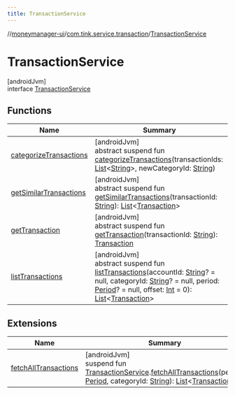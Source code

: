 ```yaml
---
title: TransactionService
---
```

//[moneymanager-ui](../../../index.html)/[com.tink.service.transaction](../index.html)/[TransactionService](index.html)



# TransactionService



[androidJvm]\
interface [TransactionService](index.html)



## Functions


| Name | Summary |
|---|---|
| [categorizeTransactions](categorize-transactions.html) | [androidJvm]<br>abstract suspend fun [categorizeTransactions](categorize-transactions.html)(transactionIds: [List](https://kotlinlang.org/api/latest/jvm/stdlib/kotlin.collections/-list/index.html)&lt;[String](https://kotlinlang.org/api/latest/jvm/stdlib/kotlin/-string/index.html)&gt;, newCategoryId: [String](https://kotlinlang.org/api/latest/jvm/stdlib/kotlin/-string/index.html)) |
| [getSimilarTransactions](get-similar-transactions.html) | [androidJvm]<br>abstract suspend fun [getSimilarTransactions](get-similar-transactions.html)(transactionId: [String](https://kotlinlang.org/api/latest/jvm/stdlib/kotlin/-string/index.html)): [List](https://kotlinlang.org/api/latest/jvm/stdlib/kotlin.collections/-list/index.html)&lt;[Transaction](../../com.tink.model.transaction/-transaction/index.html)&gt; |
| [getTransaction](get-transaction.html) | [androidJvm]<br>abstract suspend fun [getTransaction](get-transaction.html)(transactionId: [String](https://kotlinlang.org/api/latest/jvm/stdlib/kotlin/-string/index.html)): [Transaction](../../com.tink.model.transaction/-transaction/index.html) |
| [listTransactions](list-transactions.html) | [androidJvm]<br>abstract suspend fun [listTransactions](list-transactions.html)(accountId: [String](https://kotlinlang.org/api/latest/jvm/stdlib/kotlin/-string/index.html)? = null, categoryId: [String](https://kotlinlang.org/api/latest/jvm/stdlib/kotlin/-string/index.html)? = null, period: [Period](../../com.tink.model.time/-period/index.html)? = null, offset: [Int](https://kotlinlang.org/api/latest/jvm/stdlib/kotlin/-int/index.html) = 0): [List](https://kotlinlang.org/api/latest/jvm/stdlib/kotlin.collections/-list/index.html)&lt;[Transaction](../../com.tink.model.transaction/-transaction/index.html)&gt; |


## Extensions


| Name | Summary |
|---|---|
| [fetchAllTransactions](../../se.tink.android.repository.transaction/fetch-all-transactions.html) | [androidJvm]<br>suspend fun [TransactionService](index.html).[fetchAllTransactions](../../se.tink.android.repository.transaction/fetch-all-transactions.html)(period: [Period](../../com.tink.model.time/-period/index.html), categoryId: [String](https://kotlinlang.org/api/latest/jvm/stdlib/kotlin/-string/index.html)): [List](https://kotlinlang.org/api/latest/jvm/stdlib/kotlin.collections/-list/index.html)&lt;[Transaction](../../com.tink.model.transaction/-transaction/index.html)&gt; |

